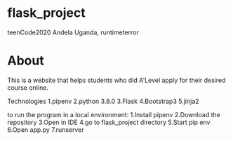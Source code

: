 # flask_project
teenCode2020 Andela Uganda, runtimeterror

About
=====
This is a website that helps students who did A'Level apply for their desired course online.

Technologies
1.pipenv
2.python 3.8.0
3.Flask
4.Bootstrap3
5.jinja2

to run the program in a local environment:
1.Install pipenv
2.Download the repository
3.Open in IDE
4.go to flask_project directory
5.Start pip env
6.Open app.py
7.runserver
